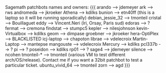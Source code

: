 Sagemath patchbots names and owners:
{{{
    arando            --> jdemeyer
    ark               --> rws
    andromeda         --> jkroeker
    Athena            --> kdilks
    bunion	      --> etn40ff (this is a laptop so it will be running sporadically)
    debian_jessie_32  --> tmonteil
    cristal           --> Bouillaguet
    eddy              --> Vincent.Neri (lri, Orsay, Paris sud)
    edoras            --> ?
    fermat            --> cremona
    findstat          --> stumpc5
    kepler            --> nilesjohnson
    kevin-Virtualbox  --> kdilks
    geom              --> dimpase
    groebner          --> jkroeker
    hera-OptiPlex     --> BLACKLISTED
    icj-laptop        --> chapoton
    librae            --> vdelecroix
    Martin-Laptop     --> mantepse
    mangouste         --> vdelecroix
    Mercury           --> kdilks
    pcl337b           --> ?
    pi                --> ?
    poseidon          --> kdilks
    rp01              --> ?
    sage4             --> jdemeyer
    silence           --> ncohen
    tmonteil-*        --> tmonteil (various VM to test different arch/OS/release). Contact me if you want a 32bit patchbot to test a particular ticket.
    ubuntu_vivid_64   --> tmonteil
    zorn              --> agd
}}}
